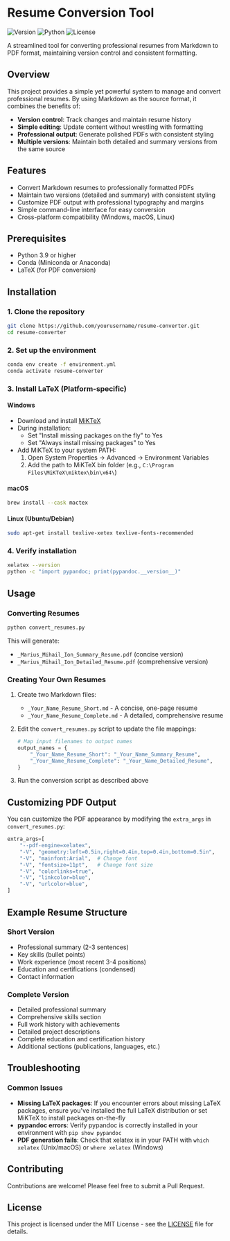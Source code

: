# Resume Conversion Tool

![Version](https://img.shields.io/badge/version-1.0.0-blue.svg)
![Python](https://img.shields.io/badge/python-3.9-green.svg)
![License](https://img.shields.io/badge/license-MIT-yellow.svg)

A streamlined tool for converting professional resumes from Markdown to PDF format, maintaining version control and consistent formatting.

## Overview

This project provides a simple yet powerful system to manage and convert professional resumes. By using Markdown as the source format, it combines the benefits of:

- **Version control**: Track changes and maintain resume history
- **Simple editing**: Update content without wrestling with formatting
- **Professional output**: Generate polished PDFs with consistent styling
- **Multiple versions**: Maintain both detailed and summary versions from the same source

## Features

- Convert Markdown resumes to professionally formatted PDFs
- Maintain two versions (detailed and summary) with consistent styling
- Customize PDF output with professional typography and margins
- Simple command-line interface for easy conversion
- Cross-platform compatibility (Windows, macOS, Linux)

## Prerequisites

- Python 3.9 or higher
- Conda (Miniconda or Anaconda)
- LaTeX (for PDF conversion)

## Installation

### 1. Clone the repository

```bash
git clone https://github.com/yourusername/resume-converter.git
cd resume-converter
```

### 2. Set up the environment

```bash
conda env create -f environment.yml
conda activate resume-converter
```

### 3. Install LaTeX (Platform-specific)

#### Windows

- Download and install [MiKTeX](https://miktex.org/download)
- During installation:
  - Set "Install missing packages on the fly" to Yes
  - Set "Always install missing packages" to Yes
- Add MiKTeX to your system PATH:
  1. Open System Properties → Advanced → Environment Variables
  2. Add the path to MiKTeX bin folder (e.g., `C:\Program Files\MiKTeX\miktex\bin\x64\`)

#### macOS

```bash
brew install --cask mactex
```

#### Linux (Ubuntu/Debian)

```bash
sudo apt-get install texlive-xetex texlive-fonts-recommended
```

### 4. Verify installation

```bash
xelatex --version
python -c "import pypandoc; print(pypandoc.__version__)"
```

## Usage

### Converting Resumes

```bash
python convert_resumes.py
```

This will generate:

- `_Marius_Mihail_Ion_Summary_Resume.pdf` (concise version)
- `_Marius_Mihail_Ion_Detailed_Resume.pdf` (comprehensive version)

### Creating Your Own Resumes

1. Create two Markdown files:

   - `_Your_Name_Resume_Short.md` - A concise, one-page resume
   - `_Your_Name_Resume_Complete.md` - A detailed, comprehensive resume

2. Edit the `convert_resumes.py` script to update the file mappings:

   ```python
   # Map input filenames to output names
   output_names = {
       "_Your_Name_Resume_Short": "_Your_Name_Summary_Resume",
       "_Your_Name_Resume_Complete": "_Your_Name_Detailed_Resume",
   }
   ```

3. Run the conversion script as described above

## Customizing PDF Output

You can customize the PDF appearance by modifying the `extra_args` in `convert_resumes.py`:

```python
extra_args=[
    "--pdf-engine=xelatex",
    "-V", "geometry:left=0.5in,right=0.4in,top=0.4in,bottom=0.5in",
    "-V", "mainfont:Arial",  # Change font
    "-V", "fontsize=11pt",   # Change font size
    "-V", "colorlinks=true",
    "-V", "linkcolor=blue",
    "-V", "urlcolor=blue",
]
```

## Example Resume Structure

### Short Version

- Professional summary (2-3 sentences)
- Key skills (bullet points)
- Work experience (most recent 3-4 positions)
- Education and certifications (condensed)
- Contact information

### Complete Version

- Detailed professional summary
- Comprehensive skills section
- Full work history with achievements
- Detailed project descriptions
- Complete education and certification history
- Additional sections (publications, languages, etc.)

## Troubleshooting

### Common Issues

- **Missing LaTeX packages**: If you encounter errors about missing LaTeX packages, ensure you've installed the full LaTeX distribution or set MiKTeX to install packages on-the-fly
- **pypandoc errors**: Verify pypandoc is correctly installed in your environment with `pip show pypandoc`
- **PDF generation fails**: Check that xelatex is in your PATH with `which xelatex` (Unix/macOS) or `where xelatex` (Windows)

## Contributing

Contributions are welcome! Please feel free to submit a Pull Request.

## License

This project is licensed under the MIT License - see the [LICENSE](LICENSE) file for details.
